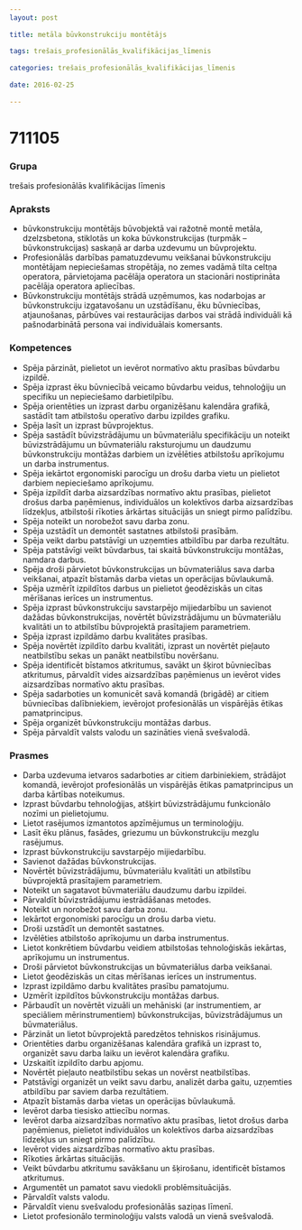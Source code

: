 ```yaml
---
layout: post
    
title: metāla būvkonstrukciju montētājs
    
tags: trešais_profesionālās_kvalifikācijas_līmenis
    
categories: trešais_profesionālās_kvalifikācijas_līmenis
    
date: 2016-02-25
    
---
```

# 711105

### Grupa
trešais profesionālās kvalifikācijas līmenis

### Apraksts

* būvkonstrukciju montētājs būvobjektā vai ražotnē montē metāla, dzelzsbetona, stiklotās un koka būvkonstrukcijas (turpmāk – būvkonstrukcijas) saskaņā ar darba uzdevumu un būvprojektu.
* Profesionālās darbības pamatuzdevumu veikšanai būvkonstrukciju montētājam nepieciešamas stropētāja, no zemes vadāmā tilta celtņa operatora, pārvietojama pacēlāja operatora un stacionāri nostiprināta pacēlāja operatora apliecības.
* Būvkonstrukciju montētājs strādā uzņēmumos, kas nodarbojas ar būvkonstrukciju izgatavošanu un uzstādīšanu, ēku būvniecības, atjaunošanas, pārbūves vai restaurācijas darbos vai strādā individuāli kā pašnodarbinātā persona vai individuālais komersants.

### Kompetences

* Spēja pārzināt, pielietot un ievērot normatīvo aktu prasības būvdarbu izpildē.
* Spēja izprast ēku būvniecībā veicamo būvdarbu veidus, tehnoloģiju un specifiku un nepieciešamo darbietilpību.
* Spēja orientēties un izprast darbu organizēšanu kalendāra grafikā, sastādīt tam atbilstošu operatīvo darbu izpildes grafiku.
* Spēja lasīt un izprast būvprojektus.
* Spēja sastādīt būvizstrādājumu un būvmateriālu specifikāciju un noteikt būvizstrādājumu un būvmateriālu raksturojumu un daudzumu būvkonstrukciju montāžas darbiem un izvēlēties atbilstošu aprīkojumu un darba instrumentus.
* Spēja iekārtot ergonomiski parocīgu un drošu darba vietu un pielietot darbiem nepieciešamo aprīkojumu.
* Spēja izpildīt darba aizsardzības normatīvo aktu prasības, pielietot drošus darba paņēmienus, individuālos un kolektīvos darba aizsardzības līdzekļus, atbilstoši rīkoties ārkārtas situācijās un sniegt pirmo palīdzību.
* Spēja noteikt un norobežot savu darba zonu.
* Spēja uzstādīt un demontēt sastatnes atbilstoši prasībām.
* Spēja veikt darbu patstāvīgi un uzņemties atbildību par darba rezultātu.
* Spēja patstāvīgi veikt būvdarbus, tai skaitā būvkonstrukciju montāžas, namdara darbus.
* Spēja droši pārvietot būvkonstrukcijas un būvmateriālus sava darba veikšanai, atpazīt bīstamās darba vietas un operācijas būvlaukumā.
* Spēja uzmērīt izpildītos darbus un pielietot ģeodēziskās un citas mērīšanas ierīces un instrumentus.
* Spēja izprast būvkonstrukciju savstarpējo mijiedarbību un savienot dažādas būvkonstrukcijas, novērtēt būvizstrādājumu un būvmateriālu kvalitāti un to atbilstību būvprojektā prasītajiem parametriem.
* Spēja izprast izpildāmo darbu kvalitātes prasības.
* Spēja novērtēt izpildīto darbu kvalitāti, izprast un novērtēt pieļauto neatbilstību sekas un panākt neatbilstību novēršanu.
* Spēja identificēt bīstamos atkritumus, savākt un šķirot būvniecības atkritumus, pārvaldīt vides aizsardzības paņēmienus un ievērot vides aizsardzības normatīvo aktu prasības.
* Spēja sadarboties un komunicēt savā komandā (brigādē) ar citiem būvniecības dalībniekiem, ievērojot profesionālās un vispārējās ētikas pamatprincipus.
* Spēja organizēt būvkonstrukciju montāžas darbus.
* Spēja pārvaldīt valsts valodu un sazināties vienā svešvalodā.

### Prasmes 
* Darba uzdevuma ietvaros sadarboties ar citiem darbiniekiem, strādājot komandā, ievērojot profesionālās un vispārējās ētikas pamatprincipus un darba kārtības noteikumus.
* Izprast būvdarbu tehnoloģijas, atšķirt būvizstrādājumu funkcionālo nozīmi un pielietojumu.
* Lietot rasējumos izmantotos apzīmējumus un terminoloģiju.
* Lasīt ēku plānus, fasādes, griezumu un būvkonstrukciju mezglu rasējumus.
* Izprast būvkonstrukciju savstarpējo mijiedarbību.
* Savienot dažādas būvkonstrukcijas.
* Novērtēt būvizstrādājumu, būvmateriālu kvalitāti un atbilstību būvprojektā prasītajiem parametriem.
* Noteikt un sagatavot būvmateriālu daudzumu darbu izpildei.
* Pārvaldīt būvizstrādājumu iestrādāšanas metodes.
* Noteikt un norobežot savu darba zonu.
* Iekārtot ergonomiski parocīgu un drošu darba vietu.
* Droši uzstādīt un demontēt sastatnes.
* Izvēlēties atbilstošo aprīkojumu un darba instrumentus.
* Lietot konkrētiem būvdarbu veidiem atbilstošas tehnoloģiskās iekārtas, aprīkojumu un instrumentus.
* Droši pārvietot būvkonstrukcijas un būvmateriālus darba veikšanai.
* Lietot ģeodēziskās un citas mērīšanas ierīces un instrumentus.
* Izprast izpildāmo darbu kvalitātes prasību pamatojumu.
* Uzmērīt izpildītos būvkonstrukciju montāžas darbus.
* Pārbaudīt un novērtēt vizuāli un mehāniski (ar instrumentiem, ar speciāliem mērinstrumentiem) būvkonstrukcijas, būvizstrādājumus un būvmateriālus.
* Pārzināt un lietot būvprojektā paredzētos tehniskos risinājumus.
* Orientēties darbu organizēšanas kalendāra grafikā un izprast to, organizēt savu darba laiku un ievērot kalendāra grafiku.
* Uzskaitīt izpildīto darbu apjomu.
* Novērtēt pieļauto neatbilstību sekas un novērst neatbilstības.
* Patstāvīgi organizēt un veikt savu darbu, analizēt darba gaitu, uzņemties atbildību par saviem darba rezultātiem.
* Atpazīt bīstamās darba vietas un operācijas būvlaukumā.
* Ievērot darba tiesisko attiecību normas.
* Ievērot darba aizsardzības normatīvo aktu prasības, lietot drošus darba paņēmienus, pielietot individuālos un kolektīvos darba aizsardzības līdzekļus un sniegt pirmo palīdzību.
* Ievērot vides aizsardzības normatīvo aktu prasības.
* Rīkoties ārkārtas situācijās.
* Veikt būvdarbu atkritumu savākšanu un šķirošanu, identificēt bīstamos atkritumus.
* Argumentēt un pamatot savu viedokli problēmsituācijās.
* Pārvaldīt valsts valodu.
* Pārvaldīt vienu svešvalodu profesionālās saziņas līmenī.
* Lietot profesionālo terminoloģiju valsts valodā un vienā svešvalodā.